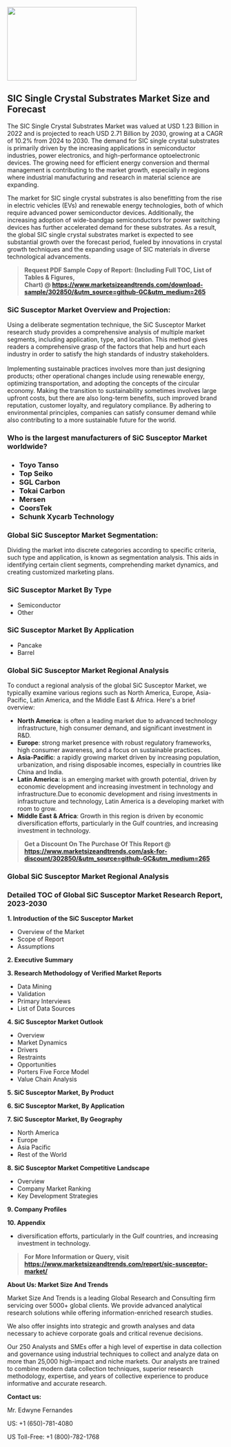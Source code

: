 <p><img class="alignnone size-medium wp-image-20088" src="https://ffe5etoiles.com/wp-content/uploads/2024/12/MST1-300x171.png" alt="" width="300" height="171" /></p><h2>SIC Single Crystal Substrates Market Size and Forecast</h2><p>The SIC Single Crystal Substrates Market was valued at USD 1.23 Billion in 2022 and is projected to reach USD 2.71 Billion by 2030, growing at a CAGR of 10.2% from 2024 to 2030. The demand for SIC single crystal substrates is primarily driven by the increasing applications in semiconductor industries, power electronics, and high-performance optoelectronic devices. The growing need for efficient energy conversion and thermal management is contributing to the market growth, especially in regions where industrial manufacturing and research in material science are expanding.</p><p>The market for SIC single crystal substrates is also benefitting from the rise in electric vehicles (EVs) and renewable energy technologies, both of which require advanced power semiconductor devices. Additionally, the increasing adoption of wide-bandgap semiconductors for power switching devices has further accelerated demand for these substrates. As a result, the global SIC single crystal substrates market is expected to see substantial growth over the forecast period, fueled by innovations in crystal growth techniques and the expanding usage of SIC materials in diverse technological advancements.</p></p><blockquote id="" class=""><strong>Request PDF Sample Copy of Report: (Including Full TOC, List of Tables &amp; Figures, Chart)&nbsp;@&nbsp;<strong><a href="https://www.marketsizeandtrends.com/download-sample/302850/&utm_source=github-GC&utm_medium=265" target="_blank">https://www.marketsizeandtrends.com/download-sample/302850/&utm_source=github-GC&utm_medium=265</a></strong></strong></blockquote><h3 id="" class="">SiC Susceptor Market&nbsp;Overview and Projection:</h3><p id="" class="">Using a deliberate segmentation technique, the SiC Susceptor Market research study provides a comprehensive analysis of multiple market segments, including application, type, and location. This method gives readers a comprehensive grasp of the factors that help and hurt each industry in order to satisfy the high standards of industry stakeholders. <br /> <br />Implementing sustainable practices involves more than just designing products; other operational changes include using renewable energy, optimizing transportation, and adopting the concepts of the circular economy. Making the transition to sustainability sometimes involves large upfront costs, but there are also long-term benefits, such improved brand reputation, customer loyalty, and regulatory compliance. By adhering to environmental principles, companies can satisfy consumer demand while also contributing to a more sustainable future for the world.</p><h3 id="" class="">Who is the largest manufacturers of&nbsp;SiC Susceptor Market worldwide?</h3><h3 class=""><p><ul><li>Toyo Tanso </li><li> Top Seiko </li><li> SGL Carbon </li><li> Tokai Carbon </li><li> Mersen </li><li> CoorsTek </li><li> Schunk Xycarb Technology</li></ul></p></h3><h3 id="" class="">Global&nbsp;SiC Susceptor Market Segmentation:</h3><p id="" class="">Dividing the market into discrete categories according to specific criteria, such type and application, is known as segmentation analysis. This aids in identifying certain client segments, comprehending market dynamics, and creating customized marketing plans.</p><h3 id="" class="">SiC Susceptor Market&nbsp;By Type</h3><p><p><ul><li>Semiconductor</li><li> Other</p></li></ul></p></p><h3 id="" class="">SiC Susceptor Market&nbsp;By Application</h3><p class=""><p><ul><li>Pancake</li><li> Barrel</li></ul></p></p><h3 id="" class="">Global SiC Susceptor Market Regional Analysis</h3><p id="" class="">To conduct a regional analysis of the global SiC Susceptor Market, we typically examine various regions such as North America, Europe, Asia-Pacific, Latin America, and the Middle East &amp; Africa. Here's a brief overview:</p><ul><li><strong>North America</strong>: is often a leading market due to advanced technology infrastructure, high consumer demand, and significant investment in R&amp;D.</li><li><strong>Europe</strong>: strong market presence with robust regulatory frameworks, high consumer awareness, and a focus on sustainable practices.</li><li><strong>Asia-Pacific</strong>: a rapidly growing market driven by increasing population, urbanization, and rising disposable incomes, especially in countries like China and India.</li><li><strong>Latin America</strong>: is an emerging market with growth potential, driven by economic development and increasing investment in technology and infrastructure.Due to economic development and rising investments in infrastructure and technology, Latin America is a developing market with room to grow.</li><li><strong>Middle East &amp; Africa</strong>: Growth in this region is driven by economic diversification efforts, particularly in the Gulf countries, and increasing investment in technology.</li></ul><blockquote id="" class=""><strong>Get a Discount On The Purchase Of This Report @ <strong><a href="https://www.marketsizeandtrends.com/ask-for-discount/302850/&utm_source=github-GC&utm_medium=265" target="_blank">https://www.marketsizeandtrends.com/ask-for-discount/302850/&utm_source=github-GC&utm_medium=265</a></strong></strong></blockquote><h3 id="" class="">Global SiC Susceptor Market Regional Analysis</h3><h3 id="" class="">Detailed TOC of Global SiC Susceptor Market Research Report, 2023-2030</h3><p id="" class=""><strong>1. Introduction of the SiC Susceptor Market</strong></p><ul><li>Overview of the Market</li><li>Scope of Report</li><li>Assumptions</li></ul><p id="" class=""><strong>2. Executive Summary</strong></p><p id="" class=""><strong>3. Research Methodology of Verified Market Reports</strong></p><ul><li>Data Mining</li><li>Validation</li><li>Primary Interviews</li><li>List of Data Sources</li></ul><p id="" class=""><strong>4. SiC Susceptor Market Outlook</strong></p><ul><li>Overview</li><li>Market Dynamics</li><li>Drivers</li><li>Restraints</li><li>Opportunities</li><li>Porters Five Force Model</li><li>Value Chain Analysis</li></ul><p id="" class=""><strong>5. SiC Susceptor Market, By Product</strong></p><p id="" class=""><strong>6. SiC Susceptor Market, By Application</strong></p><p id="" class=""><strong>7. SiC Susceptor Market, By Geography</strong></p><ul><li>North America</li><li>Europe</li><li>Asia Pacific</li><li>Rest of the World</li></ul><p id="" class=""><strong>8. SiC Susceptor Market Competitive Landscape</strong></p><ul><li>Overview</li><li>Company Market Ranking</li><li>Key Development Strategies</li></ul><p id="" class=""><strong>9. Company Profiles</strong></p><p id="" class=""><strong>10. Appendix</strong></p><ul><li>diversification efforts, particularly in the Gulf countries, and increasing investment in technology.</li></ul><blockquote id="" class=""><strong>For More Information or Query, visit <strong><strong><a href="https://www.marketsizeandtrends.com/report/sic-susceptor-market/" target="_blank">https://www.marketsizeandtrends.com/report/sic-susceptor-market/</a></strong></strong></strong></blockquote><p id="" class=""><strong>About Us: Market Size And Trends</strong></p><p id="" class="">Market Size And Trends is a leading Global Research and Consulting firm servicing over 5000+ global clients. We provide advanced analytical research solutions while offering information-enriched research studies.</p><p id="" class="">We also offer insights into strategic and growth analyses and data necessary to achieve corporate goals and critical revenue decisions.</p><p id="" class="">Our 250 Analysts and SMEs offer a high level of expertise in data collection and governance using industrial techniques to collect and analyze data on more than 25,000 high-impact and niche markets. Our analysts are trained to combine modern data collection techniques, superior research methodology, expertise, and years of collective experience to produce informative and accurate research.</p><p id="" class=""><strong>Contact us:</strong></p><p id="" class="">Mr. Edwyne Fernandes</p><p id="" class="">US: +1 (650)-781-4080</p><p id="" class="">US Toll-Free: +1 (800)-782-1768</p>
